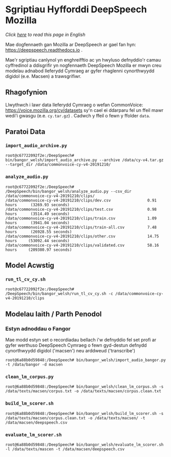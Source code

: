 # Sgriptiau Hyfforddi DeepSpeech Mozilla

*Click [here](README_EN.md) to read this page in English*

Mae dogfennaeth gan Mozilla ar DeepSpeech ar gael fan hyn: https://deepspeech.readthedocs.io . 

Mae'r sgriptiau canlynol yn enghreifftio ac yn hwyluso defnyddio'r camau cyffredinol a ddisgrifir yn nogfennaeth DeepSpeech Mozilla er mwyn creu modelau adnabod lleferydd Cymraeg ar gyfer rhaglenni cynorthwyydd digidol (e.e. Macsen) a trawsgrifiwr.  


## Rhagofynion

Llwythwch i lawr data lleferydd Cymraeg o wefan CommonVoice: https://voice.mozilla.org/cy/datasets sy'n cael ei ddarparu fel un ffeil mawr wedi'i gwasgu (e.e. `cy.tar.gz`) . Cadwch y ffeil o fewn y ffolder `data`. 


## Paratoi Data

### `import_audio_archive.py`

```shell
root@c67722092f2e:/DeepSpeech# bin/bangor_welsh/import_audio_archive.py --archive /data/cy-v4.tar.gz --target_dir /data/commonvoice-cy-v4-20191210/
```

### `analyze_audio.py`

```shell
root@c67722092f2e:/DeepSpeech# /DeepSpeech/bin/bangor_welsh/analyze_audio.py --csv_dir /data/commonvoice-cy-v4-20191210/clips/
/data/commonvoice-cy-v4-20191210/clips/dev.csv                0.91 hours      (3269.93 seconds)
/data/commonvoice-cy-v4-20191210/clips/test.csv               0.98 hours      (3514.49 seconds)
/data/commonvoice-cy-v4-20191210/clips/train.csv              1.09 hours      (3941.04 seconds)
/data/commonvoice-cy-v4-20191210/clips/train-all.csv          7.48 hours      (26928.55 seconds)
/data/commonvoice-cy-v4-20191210/clips/other.csv              14.75 hours     (53092.44 seconds)
/data/commonvoice-cy-v4-20191210/clips/validated.csv          58.16 hours     (209380.97 seconds)
```

## Model Acwstig


### `run_tl_cv_cy.sh`

```shell
root@c67722092f2e:/DeepSpeech# /DeepSpeech/bin/bangor_welsh/run_tl_cv_cy.sh -c /data/commonvoice-cy-v4-20191210/clips
```


## Modelau Iaith / Parth Penodol

### Estyn adnoddau o Fangor

Mae modd estyn set o recordiadau bellach i'w defnyddio fel set profi ar gyfer werthuso DeepSpeech Cymraeg o fewn gyd-destun defnydd cynorthwyydd digidol ('macsen') neu arddweud ('transcribe')


```shell
root@6a88b0d59848:/DeepSpeech# bin/bangor_welsh/import_audio_bangor.py -t /data/bangor -d macsen
```

### `clean_lm_corpus.py`

```shell
root@6a88b0d59848:/DeepSpeech# bin/bangor_welsh/clean_lm_corpus.sh -s /data/texts/macsen/corpus.txt -o /data/texts/macsen/corpus.clean.txt 
```

### `build_lm_scorer.sh`

```shell
root@6a88b0d59848:/DeepSpeech# bin/bangor_welsh/build_lm_scorer.sh -s /data/texts/macsen/corpus.clean.txt -o /data/texts/macsen/ -t /data/macsen/deepspeech.csv
```

### `evaluate_lm_scorer.sh`

```shell
root@6a88b0d59848:/DeepSpeech# bin/bangor_welsh/evaluate_lm_scorer.sh -l /data/texts/mascen -t /data/macsen/deepspeech.csv
```
